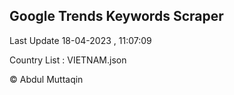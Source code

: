 

## Google Trends Keywords Scraper 
 
Last Update 18-04-2023 , 11:07:09

Country List :
VIETNAM.json



© Abdul Muttaqin 
